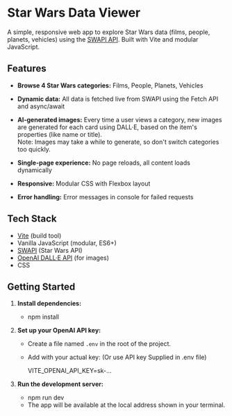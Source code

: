 # Star Wars Data Viewer

A simple, responsive web app to explore Star Wars data (films, people, planets, vehicles) using the [SWAPI API](https://swapi.py4e.com/). Built with Vite and modular JavaScript.

## Features

- **Browse 4 Star Wars categories:** Films, People, Planets, Vehicles
- **Dynamic data:** All data is fetched live from SWAPI using the Fetch API and async/await
- **AI-generated images:** Every time a user views a category, new images are generated for each card using DALL·E, based on the item's properties (like name or title).  
  Note: Images may take a while to generate, so don't switch categories too quickly.

- **Single-page experience:** No page reloads, all content loads dynamically
- **Responsive:** Modular CSS with Flexbox layout
- **Error handling:** Error messages in console for failed requests

## Tech Stack

- [Vite](https://vitejs.dev/) (build tool)
- Vanilla JavaScript (modular, ES6+)
- [SWAPI](https://swapi.py4e.com/) (Star Wars API)
- [OpenAI DALL·E API](https://platform.openai.com/docs/guides/images) (for images)
- CSS

## Getting Started

1. **Install dependencies:**
   - npm install

2. **Set up your OpenAI API key:**
   - Create a file named `.env` in the root of the project.
   - Add with your actual key: (Or use API key Supplied in .env file)
     
     VITE_OPENAI_API_KEY=sk-...
     
3. **Run the development server:**
   - npm run dev
   - The app will be available at the local address shown in your terminal.


